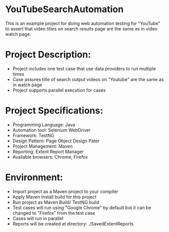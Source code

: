 # YouTubeSearchAutomation
This is an example project for doing web automation testing for "YouTube" to assert that video titles on search results page are the same as in video watch page.

# Project Description:
- Project includes one test case that use data providers to run multiple times
- Case assures title of search output videos on "Youtube" are the same as in watch page
- Project supports parallel execution for cases

# Project Specifications:
- Programming Language: Java
- Automation tool: Selenium WebDriver
- Framework: TestNG
- Design Pattern: Page Object Design Pater
- Project Management: Maven
- Reporting: Extent Report Manager
- Available browsers: Chrome, Firefox

# Environment:
- Import project as a Maven project to your compiler
- Apply Maven Install build for this project
- Run project as Maven Build/ TestNG build
- Test cases will run using "Google Chrome" by default but it can be changed to "Firefox" from the test case
- Cases will run in parallel
- Reports will be created at directory: ./SavedExtentReports
